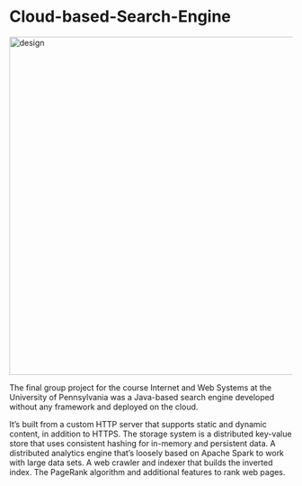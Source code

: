 # Cloud-based-Search-Engine

<img width="600" alt="design" src="https://github.com/user-attachments/assets/99c347a7-27ee-4dc6-ad53-7d1e949150df" />

The final group project for the course Internet and Web Systems at the University of Pennsylvania was a Java-based search engine developed without any framework and deployed on the cloud. 

It’s built from a custom HTTP server that supports static and dynamic content, in addition to HTTPS. The storage system is a distributed key-value store that uses consistent hashing for in-memory and persistent data. 
A distributed analytics engine that’s loosely based on Apache Spark to work with large data sets.
A web crawler and indexer that builds the inverted index.
The PageRank algorithm and additional features to rank web pages.
